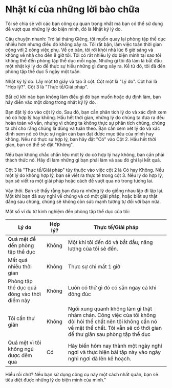 # Nhật kí của những lời bào chữa

Tôi sẽ chia sẻ với các bạn công cụ quan trọng nhất mà bạn có thể sử dụng để vượt qua những lý do biện minh, đó là Nhật ký lý do.

Câu chuyện nhanh: Trở lại tháng Giêng, tôi muốn quay lại phòng tập thể dục nhiều hơn nhưng điều đó không xảy ra. Tôi rất bận, làm việc toàn thời gian cộng với 2 công việc phụ. Về cơ bản, tôi rời khỏi nhà lúc 6 giờ sáng và không về nhà cho đến 8 giờ tối. Tôi có rất nhiều lý do biện minh tại sao tôi không thể đến phòng tập thể dục mỗi ngày. Những gì tôi đã làm là bắt đầu một nhật ký lý do để thực sự hiểu những gì đang xảy ra. Kể từ đó, tôi đã đến phòng tập thể dục 5 ngày một tuần.

Nhật ký lý do: Lấy một tờ giấy và tạo 3 cột. Cột một là "Lý do". Cột hai là "Hợp lý?". Cột 3 là "Thực tế/Giải pháp".

Bất cứ khi nào bạn không làm điều gì đó bạn muốn hoặc dự định làm, bạn hãy điền vào một dòng trong nhật ký lý do.

Bạn đặt lý do vào cột lý do. Sau đó, bạn cần phân tích lý do và xác định xem nó có hợp lý hay không. Hầu hết thời gian, những lý do chúng ta đưa ra đều hoàn toàn vớ vẩn, nhưng vì chúng ta không thực sự phân tích chúng, chúng ta chỉ cho rằng chúng là đúng và tuân theo. Bạn cần xem xét lý do và xác định xem nó có thực sự ngăn cản bạn đạt được mục tiêu của mình hay không. Nếu nó thực sự hợp lý, bạn hãy đặt "Có" vào Cột 2. Hầu hết thời gian, bạn có thể sẽ đặt "Không".

Nếu bạn không chắc chắn liệu một lý do có hợp lý hay không, bạn cần phải thách thức nó. Hãy đi làm những gì bạn phải làm và sau đó ghi lại kết quả.

Cột 3 là "Thực tế/Giải pháp" tùy thuộc vào việc cột 2 là Có hay Không. Nếu một lý do không hợp lý, bạn sẽ viết ra thực tế trong cột 3. Nếu lý do hợp lý, bạn sẽ viết ra một giải pháp hoặc cách để vượt qua nó trong tương lai.

Vậy thôi. Bạn sẽ thấy rằng bạn đưa ra những lý do giống nhau lặp đi lặp lại. Một khi bạn đã suy nghĩ về chúng và có một giải pháp, hoặc biết sự thật đằng sau chúng, chúng sẽ không còn sức mạnh tương tự đối với bạn nữa.

Một số ví dụ từ kinh nghiệm đến phòng tập thể dục của tôi:

| Lý do | Hợp lý? | Thực tế/Giải pháp |
|---|---|---|
| Quá mệt để đến phòng tập thể dục | Không | Một khi tôi đến đó và bắt đầu, năng lượng của tôi sẽ đến. |
| Mất quá nhiều thời gian | Không | Thực sự chỉ mất 1 giờ |
| Phòng tập thể dục quá đông vào thời điểm này | Không | Luôn có thứ gì đó có sẵn ngay cả khi đông đúc |
| Tôi cần thư giãn | Không | Ngồi xung quanh không làm gì thật nhàm chán. Công việc của tôi không đòi hỏi thể chất nên tôi không cần nó về mặt thể chất. Tôi vẫn sẽ có thời gian để thư giãn sau phòng tập thể dục |
| Quá mệt vì tôi không ngủ được đêm qua | Có | Hãy biến hôm nay thành một ngày nghỉ ngơi và thực hiện bài tập này vào ngày nghỉ ngơi đã lên kế hoạch. |

Hiểu rồi chứ? Nếu bạn sử dụng công cụ này một cách nhất quán, bạn sẽ tiêu diệt được những lý do biện minh của mình."


